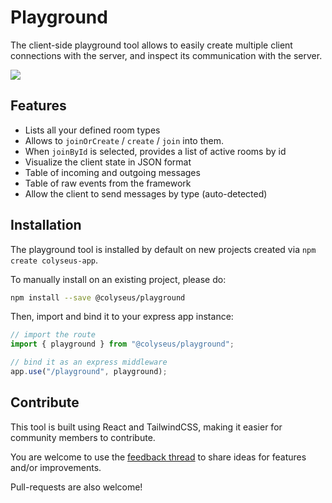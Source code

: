 # Playground

The client-side playground tool allows to easily create multiple client
connections with the server, and inspect its communication with the server.

![](https://cdn.jsdelivr.net/npm/@colyseus/playground@latest/screenshot.png)

## Features

- Lists all your defined room types
- Allows to `joinOrCreate` / `create` / `join` into them.
- When `joinById` is selected, provides a list of active rooms by id
- Visualize the client state in JSON format
- Table of incoming and outgoing messages
- Table of raw events from the framework
- Allow the client to send messages by type (auto-detected)

## Installation

The playground tool is installed by default on new projects created via `npm create colyseus-app`.

To manually install on an existing project, please do:

```bash
npm install --save @colyseus/playground
```

Then, import and bind it to your express app instance:

```typescript
// import the route
import { playground } from "@colyseus/playground";

// bind it as an express middleware
app.use("/playground", playground);
```

## Contribute

This tool is built using React and TailwindCSS, making it easier for community
members to contribute.

You are welcome to use the [feedback thread](https://github.com/orgs/colyseus/discussions/585) to share ideas for features and/or improvements.

Pull-requests are also welcome!
